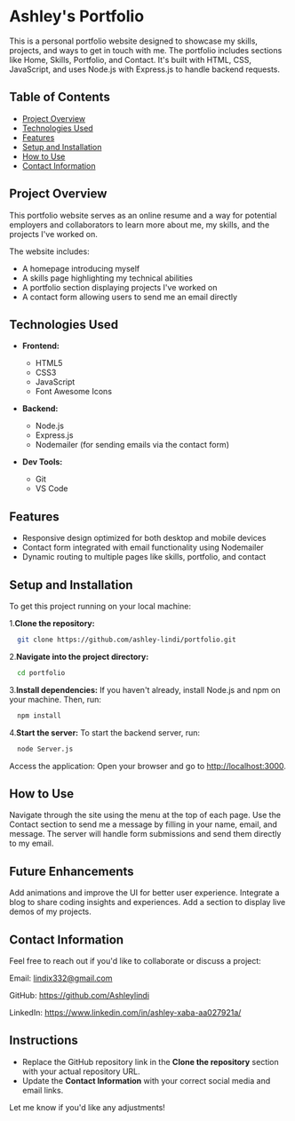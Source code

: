 # Ashley's Portfolio

This is a personal portfolio website designed to showcase my skills, projects, and ways to get in touch with me. The portfolio includes sections like Home, Skills, Portfolio, and Contact. It's built with HTML, CSS, JavaScript, and uses Node.js with Express.js to handle backend requests.

## Table of Contents

- [Project Overview](#project-overview)
- [Technologies Used](#technologies-used)
- [Features](#features)
- [Setup and Installation](#setup-and-installation)
- [How to Use](#how-to-use)
- [Contact Information](#contact-information)

## Project Overview

This portfolio website serves as an online resume and a way for potential employers and collaborators to learn more about me, my skills, and the projects I've worked on.

The website includes:

- A homepage introducing myself
- A skills page highlighting my technical abilities
- A portfolio section displaying projects I've worked on
- A contact form allowing users to send me an email directly

## Technologies Used

- **Frontend:**
  - HTML5
  - CSS3
  - JavaScript
  - Font Awesome Icons

- **Backend:**
  - Node.js
  - Express.js
  - Nodemailer (for sending emails via the contact form)

- **Dev Tools:**
  - Git
  - VS Code

## Features

- Responsive design optimized for both desktop and mobile devices
- Contact form integrated with email functionality using Nodemailer
- Dynamic routing to multiple pages like skills, portfolio, and contact

## Setup and Installation

To get this project running on your local machine:

1.**Clone the repository:**

```bash
  git clone https://github.com/ashley-lindi/portfolio.git
```

2.**Navigate into the project directory:**

```bash
  cd portfolio
```

3.**Install dependencies:** If you haven't already, install Node.js and npm on your machine. Then, run:

```bash
  npm install
```

4.**Start the server:** To start the backend server, run:

```bash
  node Server.js
```

Access the application: Open your browser and go to <http://localhost:3000>.

## How to Use

Navigate through the site using the menu at the top of each page.
Use the Contact section to send me a message by filling in your name, email, and message.
The server will handle form submissions and send them directly to my email.

## Future Enhancements

Add animations and improve the UI for better user experience.
Integrate a blog to share coding insights and experiences.
Add a section to display live demos of my projects.

## Contact Information

Feel free to reach out if you'd like to collaborate or discuss a project:

Email: <lindix332@gmail.com>

GitHub: <https://github.com/Ashleylindi>

LinkedIn: <https://www.linkedin.com/in/ashley-xaba-aa027921a/>

## Instructions

- Replace the GitHub repository link in the **Clone the repository** section with your actual repository URL.
- Update the **Contact Information** with your correct social media and email links.

Let me know if you'd like any adjustments!
